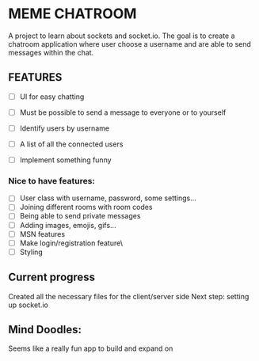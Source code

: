 # MEME CHATROOM
A project to learn about sockets and socket.io. 
The goal is to create a chatroom application where user choose a username and are able to send messages within the chat.

## FEATURES
- [ ] UI for easy chatting
- [ ] Must be possible to send a message to everyone or to yourself
- [ ] Identify users by username
- [ ] A list of all the connected users
- [ ] Implement something funny


### Nice to have features:
- [ ] User class with username, password, some settings...
- [ ] Joining different rooms with room codes
- [ ] Being able to send private messages
- [ ] Adding images, emojis, gifs...
- [ ] MSN features
- [ ] Make login/registration feature\
- [ ] Styling

## Current progress
Created all the necessary files for the client/server side
Next step: setting up socket.io

## Mind Doodles:
Seems like a really fun app to build and expand on